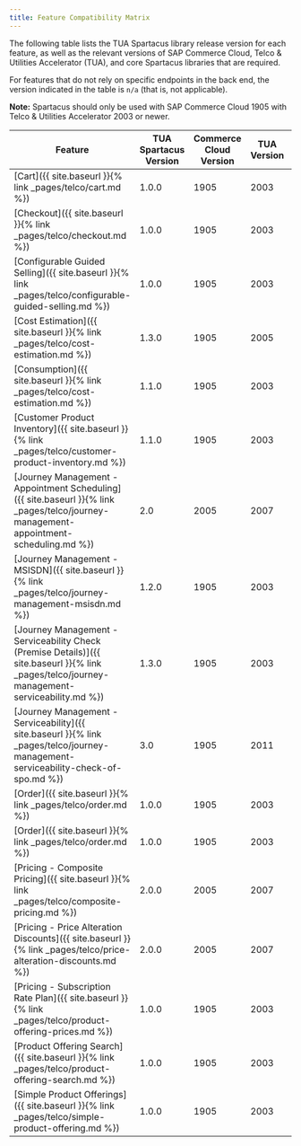 ```yaml
---
title: Feature Compatibility Matrix
---
```


The following table lists the TUA Spartacus library release version for each feature, as well as the relevant versions of SAP Commerce Cloud, Telco & Utilities Accelerator (TUA), and core Spartacus libraries that are required.

For features that do not rely on specific endpoints in the back end, the version indicated in the table is `n/a` (that is, not applicable).

**Note:** Spartacus should only be used with SAP Commerce Cloud 1905 with Telco & Utilities Accelerator 2003 or newer.

| Feature | TUA Spartacus Version | Commerce Cloud Version | TUA Version | Spartacus Version |
|---|---|---|---|---|
| [Cart]({{ site.baseurl }}{% link _pages/telco/cart.md %}) | 1.0.0 | 1905 | 2003 | 1.x, 2.0 |
| [Checkout]({{ site.baseurl }}{% link _pages/telco/checkout.md %}) | 1.0.0 | 1905 | 2003 | 1.x, 2.0 |
| [Configurable Guided Selling]({{ site.baseurl }}{% link _pages/telco/configurable-guided-selling.md %}) | 1.0.0 | 1905 | 2003 | 1.x, 2.0 |
| [Cost Estimation]({{ site.baseurl }}{% link _pages/telco/cost-estimation.md %}) | 1.3.0 | 1905 | 2005 | 1.x, 2.0 |
| [Consumption]({{ site.baseurl }}{% link _pages/telco/cost-estimation.md %}) | 1.1.0 | 1905 | 2003 | 1.x, 2.0 |
| [Customer Product Inventory]({{ site.baseurl }}{% link _pages/telco/customer-product-inventory.md %}) | 1.1.0 | 1905 | 2003 | 1.x, 2.0 |
| [Journey Management - Appointment Scheduling]({{ site.baseurl }}{% link _pages/telco/journey-management-appointment-scheduling.md %}) | 2.0 | 2005 | 2007 | 2.X, 2.0 |
| [Journey Management - MSISDN]({{ site.baseurl }}{% link _pages/telco/journey-management-msisdn.md %}) | 1.2.0 | 1905 | 2003 | 1.x, 2.0 |
| [Journey Management - Serviceability Check (Premise Details)]({{ site.baseurl }}{% link _pages/telco/journey-management-serviceability.md %}) | 1.3.0 | 1905 | 2003 | 1.x, 2.0 |
| [Journey Management - Serviceability]({{ site.baseurl }}{% link _pages/telco/journey-management-serviceability-check-of-spo.md %}) | 3.0 | 1905 | 2011 | 1.x, 2.0, 3.0 |
| [Order]({{ site.baseurl }}{% link _pages/telco/order.md %}) | 1.0.0 | 1905 | 2003 | 1.x, 2.0 |
| [Order]({{ site.baseurl }}{% link _pages/telco/order.md %}) | 1.0.0 | 1905 | 2003 | 1.x, 2.0 |
| [Pricing - Composite Pricing]({{ site.baseurl }}{% link _pages/telco/composite-pricing.md %}) | 2.0.0 | 2005 | 2007 | 2.x |
| [Pricing - Price Alteration Discounts]({{ site.baseurl }}{% link _pages/telco/price-alteration-discounts.md %}) | 2.0.0 | 2005 | 2007 | 2.x |
| [Pricing - Subscription Rate Plan]({{ site.baseurl }}{% link _pages/telco/product-offering-prices.md %}) | 1.0.0 | 1905 | 2003 | 1.x |
| [Product Offering Search]({{ site.baseurl }}{% link _pages/telco/product-offering-search.md %}) | 1.0.0 | 1905 | 2003 | 1.x, 2.0 |
| [Simple Product Offerings]({{ site.baseurl }}{% link _pages/telco/simple-product-offering.md %}) | 1.0.0 | 1905 | 2003 | 1.x, 2.0 |
